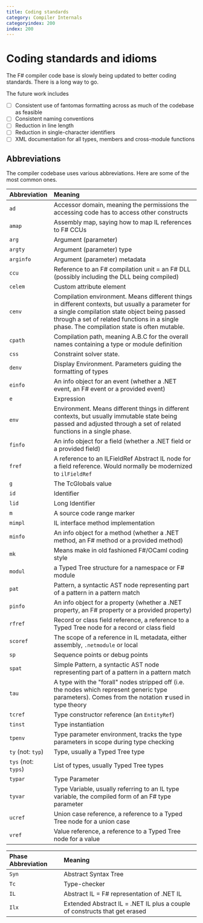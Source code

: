 ```yaml
---
title: Coding standards
category: Compiler Internals
categoryindex: 200
index: 200
---
```

# Coding standards and idioms

The F# compiler code base is slowly being updated to better coding standards. There is a long way to go.

The future work includes

* [ ] Consistent use of fantomas formatting across as much of the codebase as feasible
* [ ] Consistent naming conventions
* [ ] Reduction in line length
* [ ] Reduction in single-character identifiers
* [ ] XML documentation for all types, members and cross-module functions

## Abbreviations

The compiler codebase uses various abbreviations. Here are some of the most common ones.

| Abbreviation        | Meaning                                                                                                                                                                                                                                         |  
|:--------------------|:------------------------------------------------------------------------------------------------------------------------------------------------------------------------------------------------------------------------------------------------|
| `ad`                | Accessor domain, meaning the permissions the accessing code has to access other constructs                                                                                                                                                      |
| `amap`              | Assembly map, saying how to map IL references to F# CCUs                                                                                                                                                                                        |
| `arg`               | Argument (parameter)                                                                                                                                                                                                                            |
| `argty`             | Argument (parameter) type                                                                                                                                                                                                                       |
| `arginfo`           | Argument (parameter) metadata                                                                                                                                                                                                                   |
| `ccu`               | Reference to an F# compilation unit = an F# DLL (possibly including the DLL being compiled)                                                                                                                                                     |
| `celem`             | Custom attribute element                                                                                                                                                                                                                        |
| `cenv`              | Compilation environment. Means different things in different contexts, but usually a parameter for a single compilation state object being passed through a set of related functions in a single phase. The compilation state is often mutable. |
| `cpath`             | Compilation path, meaning A.B.C for the overall names containing a type or module definition                                                                                                                                                    |
| `css`               | Constraint solver state.                                                                                                                                                                                                                        |
| `denv`              | Display Environment. Parameters guiding the formatting of types                                                                                                                                                                                 |
| `einfo`             | An info object for an event  (whether a .NET event, an F# event or a provided event)                                                                                                                                                            |
| `e`                 | Expression                                                                                                                                                                                                                                      |
| `env`               | Environment. Means different things in different contexts, but usually immutable state being passed and adjusted  through a set of related functions in a single phase.                                                                         |
| `finfo`             | An info object for a field (whether a .NET field or a provided field)                                                                                                                                                                           |
| `fref`              | A reference to an ILFieldRef Abstract IL node for a field reference. Would normally be modernized to `ilFieldRef`                                                                                                                               |
| `g`                 | The TcGlobals value                                                                                                                                                                                                                             |
| `id`                | Identifier                                                                                                                                                                                                                                      |
| `lid`               | Long Identifier                                                                                                                                                                                                                                 |
| `m`                 | A source code range marker                                                                                                                                                                                                                      |
| `mimpl`             | IL interface method implementation                                                                                                                                                                                                              |
| `minfo`             | An info object for a method (whether a .NET method, an F# method or a provided method)                                                                                                                                                          |
| `mk`                | Means make in old fashioned F#/OCaml coding style                                                                                                                                                                                               |
| `modul`             | a Typed Tree structure for a namespace or F# module                                                                                                                                                                                             |
| `pat`               | Pattern, a syntactic AST node representing part of a pattern in a pattern match                                                                                                                                                                 |
| `pinfo`             | An info object for a property  (whether a .NET property, an F# property or a provided property)                                                                                                                                                 |
| `rfref`             | Record or class field  reference, a reference to a Typed Tree node for a record or class field                                                                                                                                                  |
| `scoref`            | The scope of a reference in IL metadata, either assembly, `.netmodule` or local                                                                                                                                                                 |
| `sp`                | Sequence points or debug points                                                                                                                                                                                                                 |
| `spat`              | Simple Pattern, a syntactic AST node representing part of a pattern in a pattern match                                                                                                                                                          |
| `tau`               | A type with the "forall" nodes stripped off (i.e. the nodes which represent generic type parameters). Comes from the notation _𝛕_ used in type theory                                                                                          |
| `tcref`             | Type constructor  reference (an `EntityRef`)                                                                                                                                                                                                    |
| `tinst`             | Type instantiation                                                                                                                                                                                                                              |
| `tpenv`             | Type parameter environment, tracks the type parameters in scope during type checking                                                                                                                                                            |
| `ty` (not: `typ`)   | Type, usually a Typed Tree type                                                                                                                                                                                                                 |
| `tys` (not: `typs`) | List of types, usually Typed Tree types                                                                                                                                                                                                         |
| `typar`             | Type Parameter                                                                                                                                                                                                                                  |
| `tyvar`             | Type Variable, usually referring to an IL type variable, the compiled form of an F# type parameter                                                                                                                                              |
| `ucref`             | Union case reference, a reference to a Typed Tree node for a union case                                                                                                                                                                         |
| `vref`              | Value reference, a reference to a Typed Tree node for a value                                                                                                                                                                                   |

| Phase Abbreviation             |   Meaning  |  
|:------------------------------|:-----------|
| `Syn`                  | Abstract Syntax Tree |
| `Tc`                  | Type-checker |
| `IL`                 | Abstract  IL = F# representation of .NET IL |
| `Ilx`                 | Extended Abstract IL = .NET IL plus a couple of constructs that get erased |

